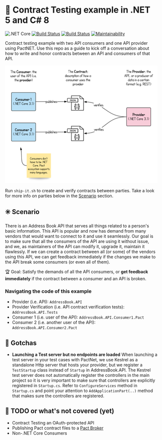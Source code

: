 # 📜 Contract Testing example in .NET 5 and C# 8

![.NET Core](https://github.com/ddubson/contract-testing-dotnetcore-example/workflows/.NET%20Core/badge.svg)
[![Build Status](https://travis-ci.org/ddubson/contract-testing-dotnetcore-example.svg?branch=main)](https://travis-ci.org/ddubson/contract-testing-dotnetcore-example)
[![Build Status](https://dev.azure.com/ddubson0133/contract-testing-dotnetcore-example/_apis/build/status/ddubson.contract-testing-dotnetcore-example?branchName=main)](https://dev.azure.com/ddubson0133/contract-testing-dotnetcore-example/_build/latest?definitionId=2&branchName=main)
[![Maintainability](https://api.codeclimate.com/v1/badges/90e00e40f61b82d846cd/maintainability)](https://codeclimate.com/github/ddubson/contract-testing-dotnetcore-example/maintainability)

Contract testing example with two API consumers and one API provider using PactNET. Use this repo as a guide to kick
off a conversation about how to write and honor contracts between an API and consumers of that API.

![](./images/example.png)

Run `ship-it.sh` to create and verify contracts between parties. Take a look for more info on parties
below in the [Scenario](#scenario) section.

## ✳️ Scenario

There is an Address Book API that serves all things related to a person's basic information. This API is
popular and now has demand from many vendors that would want to connect to it and use it seamlessly. Our goal
is to make sure that all the consumers of the API are using it without issue, and we, as maintainers of the API can
modify it, upgrade it, maintain it flawlessly. If we can create a contract between all (or some) of the vendors
using this API, we can get feedback immediately if the changes we make to the API break some consumers (or even all of them).

🏆 Goal: Satisfy the demands of all the API consumers, or **get feedback immediately** if the contract between a consumer and an API is broken.

### Navigating the code of this example

- Provider (i.e. API): `AddressBook.API`
- Provider Verification (i.e. API contract verification tests): `AddressBook.API.Tests`
- Consumer 1 (i.e. user of the API): `AddressBook.API.Consumer1.Pact`
- Consumer 2 (i.e. another user of the API): `AddressBook.API.Consumer2.Pact`

## 🤔 Gotchas

- **Launching a Test server but no endpoints are loaded** When launching a test server in your
test cases with PactNet, we use Kestrel as a standalone Http server that hosts your provider, but
we register a `TestStartup` class instead of `Startup` in AddressBook.API. The Kestrel test server
does not automatically register the controllers in the main project so it is very important to make sure
that controllers are explicitly registered in `Startup.cs`. Refer to `ConfigureServices` method in `Startup.cs`
and point your attention to `AddApplicationPart(..)` method that makes sure the controllers are registered.

## 📝 TODO or what's not covered (yet)

- Contract Testing an OAuth-protected API
- Publishing Pact contract files to a [Pact Broker](https://github.com/pact-foundation/pact_broker)
- Non-.NET Core Consumers

